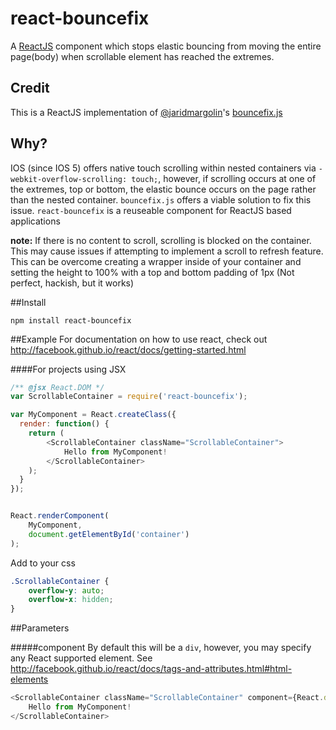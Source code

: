 react-bouncefix
===============

A [ReactJS](http://facebook.github.io/react/) component which stops elastic bouncing from moving the entire page(body) when scrollable element has reached the extremes.



Credit
-------
This is a ReactJS implementation of [@jaridmargolin](https://github.com/jaridmargolin)'s [bouncefix.js](http://jaridmargolin.github.io/bouncefix.js/)


Why?
----

IOS (since IOS 5) offers native touch scrolling within nested containers via `-webkit-overflow-scrolling: touch;`, however, if scrolling occurs at one of the extremes, top or bottom, the elastic bounce occurs on the page rather than the nested container. `bouncefix.js` offers a viable solution to fix this issue. `react-bouncefix` is a reuseable component for ReactJS based applications

**note:** If there is no content to scroll, scrolling is blocked on the container. This may cause issues if attempting to implement a scroll to refresh feature. This can be overcome creating a wrapper inside of your container and setting the height to 100% with a top and bottom padding of 1px (Not perfect, hackish, but it works)

##Install

    npm install react-bouncefix

##Example
For documentation on how to use react, check out http://facebook.github.io/react/docs/getting-started.html


####For projects using JSX
```js
/** @jsx React.DOM */
var ScrollableContainer = require('react-bouncefix');

var MyComponent = React.createClass({
  render: function() {
    return (
    	<ScrollableContainer className="ScrollableContainer">
    		Hello from MyComponent!
    	</ScrollableContainer>
    );
  }
});


React.renderComponent(
	MyComponent,
	document.getElementById('container')
);

```



Add to your css

```css
.ScrollableContainer {
	overflow-y: auto;
	overflow-x: hidden;
}

```

##Parameters

#####component
By default this will be a `div`, however, you may specify any React supported element. See http://facebook.github.io/react/docs/tags-and-attributes.html#html-elements

```js
<ScrollableContainer className="ScrollableContainer" component={React.dom.ul}>
    Hello from MyComponent!
</ScrollableContainer>

```


